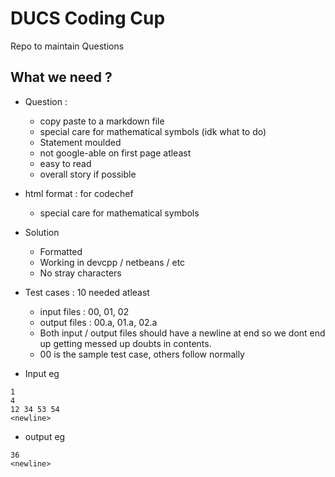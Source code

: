 # DUCS Coding Cup

Repo to maintain Questions

## What we need ?

- Question :
    + copy paste to a markdown file
    + special care for mathematical symbols (idk what to do)
    + Statement moulded
    + not google-able on first page atleast
    + easy to read
    + overall story if possible
    
- html format : for codechef
    + special care for mathematical symbols
    
- Solution
    + Formatted
    + Working in devcpp / netbeans / etc 
    + No stray characters

- Test cases : 10 needed atleast
    + input files : 00, 01, 02 
    + output files : 00.a, 01.a, 02.a  
    + Both input / output files should have a newline at end so we dont end up getting messed up doubts in contents.
    + 00 is the sample test case, others follow normally

- Input eg
```
1
4
12 34 53 54
<newline>
```

- output eg
```
36
<newline>
```
